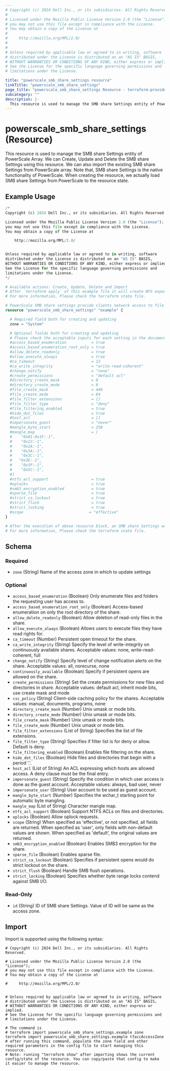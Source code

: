 ```yaml
---
# Copyright (c) 2024 Dell Inc., or its subsidiaries. All Rights Reserved.
#
# Licensed under the Mozilla Public License Version 2.0 (the "License");
# you may not use this file except in compliance with the License.
# You may obtain a copy of the License at
#
#     http://mozilla.org/MPL/2.0/
#
#
# Unless required by applicable law or agreed to in writing, software
# distributed under the License is distributed on an "AS IS" BASIS,
# WITHOUT WARRANTIES OR CONDITIONS OF ANY KIND, either express or implied.
# See the License for the specific language governing permissions and
# limitations under the License.

title: "powerscale_smb_share_settings resource"
linkTitle: "powerscale_smb_share_settings"
page_title: "powerscale_smb_share_settings Resource - terraform-provider-powerscale"
subcategory: ""
description: |-
  This resource is used to manage the SMB share Settings entity of PowerScale Array. We can Create, Update and Delete the SMB share Settings using this resource. We can also import the existing SMB share Settings from PowerScale array. Note that, SMB share Settings is the native functionality of PowerScale. When creating the resource, we actually load SMB share Settings from PowerScale to the resource state.
---
```


# powerscale_smb_share_settings (Resource)

This resource is used to manage the SMB share Settings entity of PowerScale Array. We can Create, Update and Delete the SMB share Settings using this resource. We can also import the existing SMB share Settings from PowerScale array. Note that, SMB share Settings is the native functionality of PowerScale. When creating the resource, we actually load SMB share Settings from PowerScale to the resource state.


## Example Usage

```terraform
/*
Copyright (c) 2024 Dell Inc., or its subsidiaries. All Rights Reserved.

Licensed under the Mozilla Public License Version 2.0 (the "License");
you may not use this file except in compliance with the License.
You may obtain a copy of the License at

    http://mozilla.org/MPL/2.0/


Unless required by applicable law or agreed to in writing, software
distributed under the License is distributed on an "AS IS" BASIS,
WITHOUT WARRANTIES OR CONDITIONS OF ANY KIND, either express or implied.
See the License for the specific language governing permissions and
limitations under the License.
*/

# Available actions: Create, Update, Delete and Import
# After `terraform apply` of this example file it will create NFS export on specified paths on the PowerScale Array.
# For more information, Please check the terraform state file.

# PowerScale SMB share settings provide clients network access to file system resources on the cluster
resource "powerscale_smb_share_settings" "example" {

  # Required field both for creating and updating
  zone = "System"

  # Optional fields both for creating and updating
  # Please check the acceptable inputs for each setting in the documentation
  #access_based_enumeration           = true
  #access_based_enumeration_root_only = true
  #allow_delete_readonly              = true
  #allow_execute_always               = true
  #ca_timeout                         = 12
  #ca_write_integrity                 = "write-read-coherent"
  #change_notify                      = "none"
  #create_permissions                 = "default acl"
  #directory_create_mask              = 0
  #directory_create_mode              = 0
  #file_create_mask                   = 448
  #file_create_mode                   = 64
  #file_filter_extensions             = []
  #file_filter_type                   = "deny"
  #file_filtering_enabled             = true
  #hide_dot_files                     = true
  #host_acl                           = []
  #impersonate_guest                  = "never"
  #mangle_byte_start                  = 258
  #mangle_map                         = [
  #    "0x01-0x1F:-1",
  #    "0x22:-1",
  #    "0x2A:-1",
  #    "0x3A:-1",
  #    "0x3C:-1",
  #   "0x3E:-1",
  #    "0x3F:-1",
  #    "0x5C:-1",
  #]
  #ntfs_acl_support                   = true
  #oplocks                            = true
  #smb3_encryption_enabled            = true
  #sparse_file                        = true
  #strict_ca_lockout                  = true
  #strict_flush                       = true
  #strict_locking                     = true
  #scope                             = "effective"
}

# After the execution of above resource block, an SMB share Settings would have been created on the PowerScale array.
# For more information, Please check the terraform state file.
```

<!-- schema generated by tfplugindocs -->
## Schema

### Required

- `zone` (String) Name of the access zone in which to update settings

### Optional

- `access_based_enumeration` (Boolean) Only enumerate files and folders the requesting user has access to.
- `access_based_enumeration_root_only` (Boolean) Access-based enumeration on only the root directory of the share.
- `allow_delete_readonly` (Boolean) Allow deletion of read-only files in the share.
- `allow_execute_always` (Boolean) Allows users to execute files they have read rights for.
- `ca_timeout` (Number) Persistent open timeout for the share.
- `ca_write_integrity` (String) Specify the level of write-integrity on continuously available shares. Acceptable values: none, write-read-coherent, full
- `change_notify` (String) Specify level of change notification alerts on the share. Acceptable values: all, norecurse, none
- `continuously_available` (Boolean) Specify if persistent opens are allowed on the share.
- `create_permissions` (String) Set the create permissions for new files and directories in share. Acceptable values: default acl, inherit mode bits, use create mask and mode
- `csc_policy` (String) Client-side caching policy for the shares. Acceptable values: manual, documents, programs, none
- `directory_create_mask` (Number) Unix umask or mode bits.
- `directory_create_mode` (Number) Unix umask or mode bits.
- `file_create_mask` (Number) Unix umask or mode bits.
- `file_create_mode` (Number) Unix umask or mode bits.
- `file_filter_extensions` (List of String) Specifies the list of file extensions.
- `file_filter_type` (String) Specifies if filter list is for deny or allow. Default is deny.
- `file_filtering_enabled` (Boolean) Enables file filtering on the share.
- `hide_dot_files` (Boolean) Hide files and directories that begin with a period '.'.
- `host_acl` (List of String) An ACL expressing which hosts are allowed access. A deny clause must be the final entry.
- `impersonate_guest` (String) Specify the condition in which user access is done as the guest account. Acceptable values: always, bad user, never
- `impersonate_user` (String) User account to be used as guest account.
- `mangle_byte_start` (Number) Specifies the wchar_t starting point for automatic byte mangling.
- `mangle_map` (List of String) Character mangle map.
- `ntfs_acl_support` (Boolean) Support NTFS ACLs on files and directories.
- `oplocks` (Boolean) Allow oplock requests.
- `scope` (String) When specified as 'effective', or not specified, all fields are returned. When specified as 'user', only fields with non-default values are shown. When specified as 'default', the original values are returned.
- `smb3_encryption_enabled` (Boolean) Enables SMB3 encryption for the share.
- `sparse_file` (Boolean) Enables sparse file.
- `strict_ca_lockout` (Boolean) Specifies if persistent opens would do strict lockout on the share.
- `strict_flush` (Boolean) Handle SMB flush operations.
- `strict_locking` (Boolean) Specifies whether byte range locks contend against SMB I/O.

### Read-Only

- `id` (String) ID of SMB share Settings. Value of ID will be same as the access zone.

## Import

Import is supported using the following syntax:

```shell
# Copyright (c) 2024 Dell Inc., or its subsidiaries. All Rights Reserved.

# Licensed under the Mozilla Public License Version 2.0 (the "License");
# you may not use this file except in compliance with the License.
# You may obtain a copy of the License at

#     http://mozilla.org/MPL/2.0/


# Unless required by applicable law or agreed to in writing, software
# distributed under the License is distributed on an "AS IS" BASIS,
# WITHOUT WARRANTIES OR CONDITIONS OF ANY KIND, either express or implied.
# See the License for the specific language governing permissions and
# limitations under the License.

# The command is
# terraform import powerscale_smb_share_settings.example zone 
terraform import powerscale_smb_share_settings.example tfaccAccessZone
# after running this command, populate the zone field and other required parameters in the config file to start managing this resource.
# Note: running "terraform show" after importing shows the current config/state of the resource. You can copy/paste that config to make it easier to manage the resource.
```